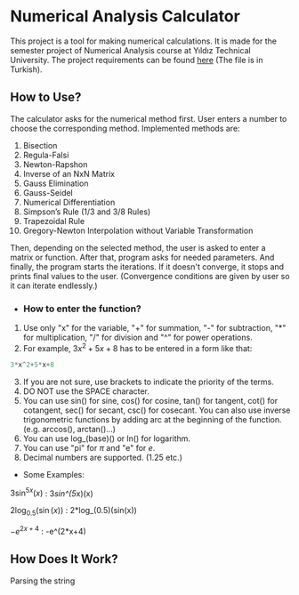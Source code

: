 # Numerical Analysis Calculator

This project is a tool for making numerical calculations. It is made for the semester project of Numerical Analysis course at Yıldız Technical University. The project requirements can be found [here](https://drive.google.com/file/d/1Q2WFCe0GWdqJwzVzIHOXvKcb1HJzTQGi/view?usp=drive_link) (The file is in Turkish).

## How to Use?
The calculator asks for the numerical method first. User enters a number to choose the corresponding method. Implemented methods are:
1. Bisection
2. Regula-Falsi
3. Newton-Rapshon
4. Inverse of an NxN Matrix
5. Gauss Elimination
6. Gauss-Seidel
7. Numerical Differentiation
8. Simpson’s Rule (1/3 and 3/8 Rules)
9. Trapezoidal Rule
10. Gregory-Newton Interpolation without Variable Transformation

Then, depending on the selected method, the user is asked to enter a matrix or function. After that, program asks for needed parameters. And finally, the program starts the iterations. If it doesn't converge, it stops and prints final values to the user. (Convergence conditions are given by user so it can iterate endlessly.)
* ### How to enter the function?
1. Use only "x" for the variable, "+" for summation, "-" for subtraction, "*" for multiplication, "/" for division and "^" for power operations.
2. For example, $`3x^2+5x+8`$ has to be entered in a form like that:
```c
3*x^2+5*x+8
```
3. If you are not sure, use brackets to indicate the priority of the terms.
4. DO NOT use the SPACE character.
5. You can use sin() for sine, cos() for cosine, tan() for tangent, cot() for cotangent, sec() for secant, csc() for cosecant. You can also use inverse trigonometric functions by adding arc at the beginning of the function. (e.g. arccos(), arctan()...)
7. You can use log_(base)() or ln() for logarithm.
8. You can use "pi" for $`\pi`$ and "e" for $`e`$.
9. Decimal numbers are supported. (1.25 etc.)
* Some Examples:

$`3\sin^{5x}(x)`$ : 3*sin^(5*x)(x)

$`2\log_{0.5}(\sin(x))`$ : 2*log_(0.5)(sin(x))

$`-e^{2x+4}`$ : -e^(2*x+4)


## How Does It Work?
Parsing the string
